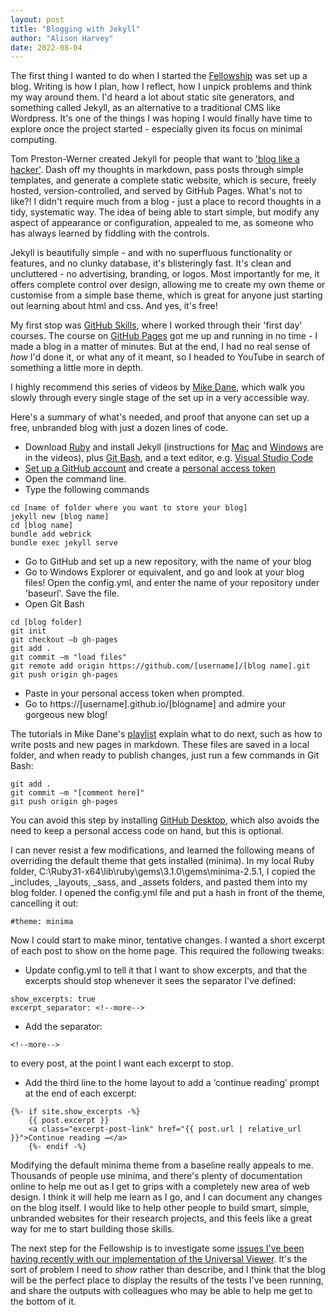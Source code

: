 ```yaml
---
layout: post
title: "Blogging with Jekyll"
author: "Alison Harvey"
date: 2022-08-04
---
```

The first thing I wanted to do when I started the [Fellowship](https://aeh0.github.io/experiiiments/about/) was set up a blog. Writing is how I plan, how I reflect, how I unpick problems and think my way around them. I'd heard a lot about static site generators, and something called Jekyll, as an alternative to a traditional CMS like Wordpress. It's one of the things I was hoping I would finally have time to explore once the project started - especially given its focus on minimal computing.

Tom Preston-Werner created Jekyll for people that want to ['blog like a hacker'](https://tom.preston-werner.com/2008/11/17/blogging-like-a-hacker.html). Dash off my thoughts in markdown, pass posts through simple templates, and generate a complete static website, which is secure, freely hosted, version-controlled, and served by GitHub Pages. What's not to like?! I didn't require much from a blog - just a place to record thoughts in a tidy, systematic way. The idea of being able to start simple, but modify any aspect of appearance or configuration, appealed to me, as someone who has always learned by fiddling with the controls.
<!--more-->

Jekyll is beautifully simple - and with no superfluous functionality or features, and no clunky database, it's blisteringly fast. It's clean and uncluttered - no advertising, branding, or logos. Most importantly for me, it offers complete control over design, allowing me to create my own theme or customise from a simple base theme, which is great for anyone just starting out learning about html and css. And yes, it's free!

My first stop was [GitHub Skills](https://github.com/skills), where I worked through their 'first day' courses. The course on [GitHub Pages](https://github.com/skills/github-pages) got me up and running in no time - I made a blog in a matter of minutes. But at the end, I had no real sense of *how* I'd done it, or what any of it meant, so I headed to YouTube in search of something a little more in depth.

I highly recommend this series of videos by [Mike Dane](https://www.youtube.com/playlist?list=PLLAZ4kZ9dFpOPV5C5Ay0pHaa0RJFhcmcB), which walk you slowly through every single stage of the set up in a very accessible way.

Here's a summary of what's needed, and proof that anyone can set up a free, unbranded blog with just a dozen lines of code. 

* Download [Ruby](https://rubyinstaller.org/downloads/) and install Jekyll (instructions for [Mac](https://www.youtube.com/watch?v=WhrU9m82Wm8&list=PLLAZ4kZ9dFpOPV5C5Ay0pHaa0RJFhcmcB&index=2) and [Windows](https://www.youtube.com/watch?v=LfP7Y9Ja6Qc&list=PLLAZ4kZ9dFpOPV5C5Ay0pHaa0RJFhcmcB&index=3) are in the videos), plus [Git Bash](https://gitforwindows.org/), and a text editor, e.g. [Visual Studio Code](https://code.visualstudio.com/Download) 
* [Set up a GitHub account](https://docs.github.com/en/get-started/signing-up-for-github/signing-up-for-a-new-github-account) and create a [personal access token](https://docs.github.com/en/authentication/keeping-your-account-and-data-secure/creating-a-personal-access-token)
* Open the command line.
* Type the following commands
```
cd [name of folder where you want to store your blog]
jekyll new [blog name]
cd [blog name]
bundle add webrick
bundle exec jekyll serve
```
* Go to GitHub and set up a new repository, with the name of your blog
* Go to Windows Explorer or equivalent, and go and look at your blog files! Open the config.yml, and enter the name of your repository under 'baseurl'. Save the file.
* Open Git Bash
```
cd [blog folder]
git init
git checkout –b gh-pages
git add .
git commit –m "load files"
git remote add origin https://github.com/[username]/[blog name].git
git push origin gh-pages
```
* Paste in your personal access token when prompted.
* Go to https://[username].github.io/[blogname] and admire your gorgeous new blog!

The tutorials in Mike Dane's [playlist](https://www.youtube.com/playlist?list=PLLAZ4kZ9dFpOPV5C5Ay0pHaa0RJFhcmcB) explain what to do next, such as how to write posts and new pages in markdown. These files are saved in a local folder, and when ready to publish changes, just run a few commands in Git Bash:
```
git add . 
git commit –m "[comment here]" 
git push origin gh-pages 
```
You can avoid this step by installing [GitHub Desktop](https://desktop.github.com/), which also avoids the need to keep a personal access code on hand, but this is optional.

I can never resist a few modifications, and learned the following means of overriding the default theme that gets installed (minima). In my local Ruby folder, C:\Ruby31-x64\lib\ruby\gems\3.1.0\gems\minima-2.5.1, I copied the _includes, _layouts, _sass, and _assets folders, and pasted them into my blog folder. I opened the config.yml file and put a hash in front of the theme, cancelling it out:
```
#theme: minima
```
Now I could start to make minor, tentative changes. I wanted a short excerpt of each post to show on the home page. This required the following tweaks:
* Update config.yml to tell it that I want to show excerpts, and that the excerpts should stop whenever it sees the separator I've defined:
```
show_excerpts: true
excerpt_separator: <!--more--> 
```
* Add the separator:
```
<!--more-->
```
to every post, at the point I want each excerpt to stop. 
* Add the third line to the home layout to add a ‘continue reading’ prompt at the end of each excerpt:

```
{%- if site.show_excerpts -%} 
    {{ post.excerpt }} 
    <a class="excerpt-post-link" href="{{ post.url | relative_url }}">Continue reading →</a> 
    {%- endif -%} 
```

Modifying the default minima theme from a baseline really appeals to me. Thousands of people use minima, and there's plenty of documentation online to help me out as I get to grips with a completely new area of web design. I think it will help me learn as I go, and I can document any changes on the blog itself. I would like to help other people to build smart, simple, unbranded websites for their research projects, and this feels like a great way for me to start building those skills.

The next step for the Fellowship is to investigate some [issues I've been having recently with our implementation of the Universal Viewer](https://aeh0.github.io/experiiiments/2022/08/08/universal-viewer.html). It's the sort of problem I need to *show* rather than describe, and I think that the blog will be the perfect place to display the results of the tests I've been running, and share the outputs with colleagues who may be able to help me get to the bottom of it.